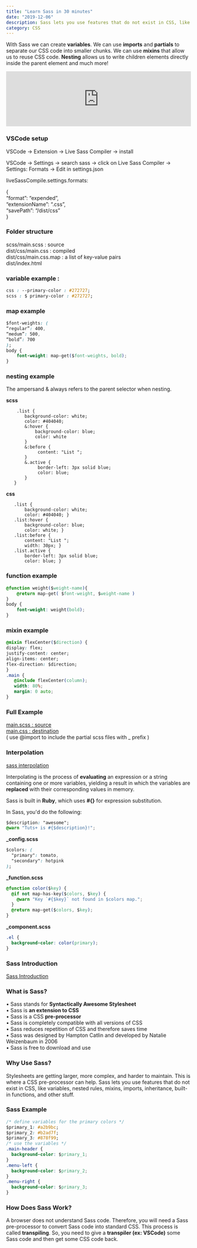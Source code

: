 ```yaml
---
title: "Learn Sass in 30 minutes"
date: "2019-12-06"
description: Sass lets you use features that do not exist in CSS, like variables, nested rules, mixins, imports, inheritance, built-in functions, and other stuff.
category: CSS
---
```


With Sass we can create **variables**. We can use **imports** and **partials** to separate our CSS code into smaller chunks. We can use **mixins** that allow us to reuse CSS code. **Nesting** allows us to write children elements directly inside the parent element and much more!

<iframe width="100%" src="https://www.youtube.com/embed/BDOzg4lXcSg" frameborder="0" allowfullscreen></iframe>

### VSCode setup

VSCode -> Extension -> Live Sass Compiler -> install 

VSCode -> Settings -> search sass -> click on Live Sass Compiler -> Settings: Formats -> Edit in settings.json

liveSassCompile.settings.formats:

{  
“format”: “expended”,  
“extensionName”: “.css”,  
“savePath”: “/dist/css”  
}  

### Folder structure

scss/main.scss : source  
dist/css/main.css : compiled  
dist/css/main.css.map : a list of key-value pairs  
dist/index.html  

### variable example : 
```css
css : --primary-color : #272727;
scss : $ primary-color : #272727;
```
### map example
```css
$font-weights: (
“regular”: 400,
“medum”: 500,
“bold”: 700
);
body {
    font-weight: map-get($font-weights, bold);
}
```
### nesting example

The ampersand & always refers to the parent selector when nesting.

**scss**  
```
    .list {
       background-color: white;
       color: #404040;
       &:hover {
           background-color: blue; 
           color: white
       }
       &:before {
            content: "List ";
       }  
       &.active {
            border-left: 3px solid blue;
            color: blue;
       }
   }
```
**css** 
```
   .list {
       background-color: white;
       color: #404040; }
   .list:hover {
       background-color: blue;
       color: white; }
   .list:before {
       content: "List ";
       width: 30px; }
   .list.active {
       border-left: 3px solid blue;
       color: blue; }
```
### function example
```css
@function weight($weight-name){
    @return map-get( $font-weight, $weight-name )
}
body {
    font-weight: weight(bold);
}
```
### mixin example
```css
@mixin flexCenter($direction) {
display: flex;
justify-content: center;
align-items: center;
flex-direction: $direction;
}
.main {
   @include flexCenter(column);
   width: 80%;
   margin: 0 auto;
}
```
### Full Example
[main.scss : source](https://github.com/codeSTACKr/portfolio-sass/tree/master/scss)  
[main.css : destination](https://github.com/codeSTACKr/portfolio-sass/tree/master/dist/css)  
( use @import to include the partial scss files with _ prefix )
### Interpolation

[sass interpolation]( https://webdesign.tutsplus.com/tutorials/all-you-ever-need-to-know-about-sass-interpolation--cms-21375)

Interpolating is the process of **evaluating** an expression or a string containing one or more variables, yielding a result in which the variables are **replaced** with their corresponding values in memory.

Sass is built in **Ruby**, which uses **#{}** for expression substitution.

In Sass, you'd do the following:
```css
$description: "awesome";
@warn "Tuts+ is #{$description}!";
```
**_config.scss**
```css
$colors: (
  "primary": tomato,
  "secondary": hotpink
);
``` 
**_function.scss**
```css
@function color($key) {
  @if not map-has-key($colors, $key) {
    @warn "Key `#{$key}` not found in $colors map.";
  }
  @return map-get($colors, $key);
}
```
**_component.scss**
```css
.el {
  background-color: color(primary);
}
```

### Sass Introduction

[Sass Introduction](https://www.w3schools.com/sass/sass_intro.asp)

### What is Sass? 
•	Sass stands for **Syntactically Awesome Stylesheet**  
•	Sass is **an extension to CSS**  
•	Sass is a CSS **pre-processor**  
•	Sass is completely compatible with all versions of CSS  
•	Sass reduces repetition of CSS and therefore saves time  
•	Sass was designed by Hampton Catlin and developed by Natalie Weizenbaum in 2006  
•	Sass is free to download and use  
### Why Use Sass?
Stylesheets are getting larger, more complex, and harder to maintain. This is where a CSS pre-processor can help. Sass lets you use features that do not exist in CSS, like variables, nested rules, mixins, imports, inheritance, built-in functions, and other stuff.
### Sass Example
```css
/* define variables for the primary colors */
$primary_1: #a2b9bc;
$primary_2: #b2ad7f;
$primary_3: #878f99;
/* use the variables */
.main-header {
  background-color: $primary_1;
}
.menu-left {
  background-color: $primary_2;
}
.menu-right {
  background-color: $primary_3;
}
```
### How Does Sass Work?
A browser does not understand Sass code. Therefore, you will need a Sass pre-processor to convert Sass code into standard CSS. This process is called **transpiling**. So, you need to give a **transpiler (ex: VSCode)** some Sass code and then get some CSS code back.




